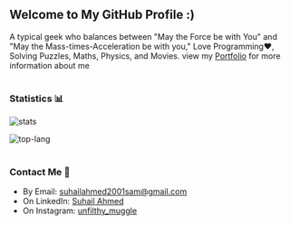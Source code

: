 <!--Links-->
[stats]: https://github-readme-stats.vercel.app/api?username=suhailahmed2627&include_all_commits=true&count_private=true&show_icons=true&title_color=3498db&bg_color=ffffff00&text_color=718096
[top-lang]: https://github-readme-stats.vercel.app/api/top-langs?username=suhailahmed2627&layout=compact&title_color=3498db&bg_color=ffffff00&text_color=718096

## Welcome to My GitHub Profile :)
A typical geek who balances between "May the Force be with You" and "May the Mass-times-Acceleration be with you," Love Programming❤️, Solving Puzzles, Maths, Physics, and Movies. view my [Portfolio](https://suhailahmed2627.github.io/) for more information about me
#

### Statistics 📊
![stats]

![top-lang]

#
### Contact Me 📧
* By Email: suhailahmed2001sam@gmail.com
* On LinkedIn: [Suhail Ahmed](www.linkedin.com/in/suhailahmed2627)
* On Instagram: [unfilthy_muggle](https://www.instagram.com/unfilthy_muggle/)
